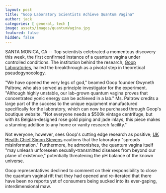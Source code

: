 ```yaml
---
layout: post
title: "Goop Laboratory Scientists Achieve Quantum Vagina"
author: jack
categories: [ general, tech ]
image: assets/images/quantumVagina.jpg
featured: false
hidden: false
---
```


SANTA MONICA, CA -- Top scientists celebrated a momentous discovery this week, the first confirmed instance of a quantum vagina under controlled conditions. The institution behind the research, [Goop Laboratories](https://shop.goop.com/shop/collection/featured-shops/goop-lab), hailed the breakthrough as a pivotal step in theoretical pseudogynocology. 

"We have opened the very legs of god," beamed Goop founder Gwyneth Paltrow, who also served as principle investigator for the experiment. "Although highly unstable, our lab-grown quantum vagina proves that concentrated yonic energy can be achieved in a lab." Ms. Paltrow credits a large part of the success to the unique equipment manufactured specifically for the laboratory, which can now be purchased through Goop's boutique website. "Not everyone needs a $500k vintage centrifuge, but with its Belgian-designed rose gold piping and jade inlays, this piece makes a stunning addition to any home or vanity research facility."

Not everyone, however, sees Goop's cutting edge research as positive; [UK Health Chief Simon Stevens](https://www.bbc.com/news/health-51312441) cautions that the laboratory "spreads misinformation." Furthermore, he admonishes, the quantum vagina itself "may unleash unforeseen sexually-transmitted diseases from beyond our plane of existence," potentially threatening the pH balance of the known universe. 

Goop representatives declined to comment on their responsibility to close the quantum vaginal rift that they had opened and re-iterated that there have been no reports yet of consumers being sucked into its ever-gaping, interdimensional maw.